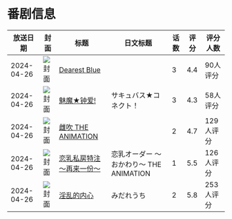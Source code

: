# 番剧信息

|放送日期|封面|标题|日文标题|话数|评分|评分人数|
|---|---|---|---|---|---|---|
|2024-04-26|![封面](https://bangumi.tv/img/no_icon_subject.png)|[Dearest Blue](https://bangumi.tv/subject/476697)||3|4.4|90人评分|
|2024-04-26|![封面](https://bangumi.tv/img/no_icon_subject.png)|[魅魔★钟爱!](https://bangumi.tv/subject/476698)|サキュバス★コネクト！|3|4.3|58人评分|
|2024-04-26|![封面](https://bangumi.tv/img/no_icon_subject.png)|[雌吹 THE ANIMATION](https://bangumi.tv/subject/477143)||2|4.7|129人评分|
|2024-04-26|![封面](https://bangumi.tv/img/no_icon_subject.png)|[恋乳私房特注～再来一份～](https://bangumi.tv/subject/477144)|恋乳オーダー ～おかわり～ THE ANIMATION|1|5.5|126人评分|
|2024-04-26|![封面](https://bangumi.tv/img/no_icon_subject.png)|[淫乱的内心](https://bangumi.tv/subject/479845)|みだれうち|2|5.8|253人评分|
